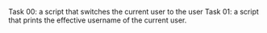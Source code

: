 Task 00: a script that switches the current user to the user
Task 01: a script that prints the effective username of the current user.
